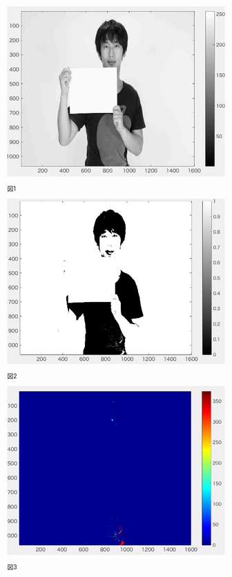 <img src="https://github.com/tableamd/lecture_image_processing/blob/master/kadai8/1.png">

図1 

<img src="https://github.com/tableamd/lecture_image_processing/blob/master/kadai8/2.png">

図2 

<img src="https://github.com/tableamd/lecture_image_processing/blob/master/kadai8/3.png">

図3 